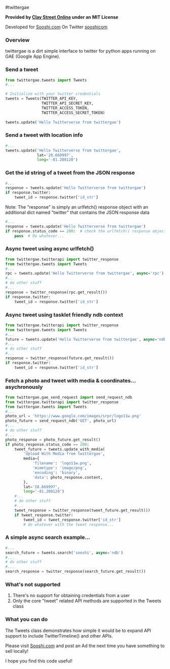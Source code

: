 #twittergae

**Provided by [Clay Street Online](http://www.claystreet.com) under an MIT License**

Developed for [Sooshi.com](https://www.sooshi.com)
On Twitter [sooshicom](https://twitter.com/sooshicom)

### Overview

twittergae is a dirt simple interface to twitter for python apps running on GAE (Google App Engine).

### Send a tweet

```python
from twittergae.tweets import Tweets
#...

# Initialize with your twitter credentials
tweets = Tweets(TWITTER_API_KEY,
				TWITTER_API_SECRET_KEY,
				TWITTER_ACCESS_TOKEN,
				TWITTER_ACCESS_SECRET_TOKEN)
				
tweets.update('Hello Twitterverse from twittergae')
```

### Send a tweet with location info

```python
#...
tweets.update('Hello Twitterverse from twittergae',
              lat='28.669997',
			  long='-81.208120')
```

### Get the id string of a tweet from the JSON response

```python
#...
response = tweets.update('Hello Twitterverse from twittergae')
if response.twitter:
    tweet_id = response.twitter['id_str']
```

Note:
The "response" is simply an urlfetch() response object with an additional
dict named "twitter" that contains the JSON response data

```python
#...
response = tweets.update('Hello Twitterverse from twittergae')
if response.status_code == 200:  # check the urlfetch() response object's status code
    pass  # Do whatever...
```

### Async tweet using async urlfetch()

```python
from twittergae.twitterapi import twitter_response
from twittergae.tweets import Tweets
#...
rpc = tweets.update('Hello Twitterverse from twittergae', async='rpc')
#...
# do other stuff
#...
response = twitter_response(rpc.get_result())
if response.twitter:
    tweet_id = response.twitter['id_str']
```

### Async tweet using tasklet friendly ndb context

```python
from twittergae.twitterapi import twitter_response
from twittergae.tweets import Tweets
#...
future = tweets.update('Hello Twitterverse from twittergae', async='ndb')
#...
# do other stuff
#...
response = twitter_response(future.get_result())
if response.twitter:
    tweet_id = response.twitter['id_str']
```

### Fetch a photo and tweet with media & coordinates... asychronously

```python
from twittergae.gae_send_request import send_request_ndb
from twittergae.twitterapi import twitter_response
from twittergae.tweets import Tweets
#...
photo_url = 'https://www.google.com/images/srpr/logo11w.png'
photo_future = send_request_ndb('GET', photo_url)
#...
# do other stuff
#...
photo_response = photo_future.get_result()
if photo_response.status_code == 200:
    tweet_future = tweets.update_with_media(
	    'Upload With Media from twittergae',
        media={
            'filename': 'logo11w.png',
            'mimetype': 'image/png',
            'encoding': 'binary',
            'data': photo_response.content,
        },
        lat='28.669997',
        long='-81.208120')
    #...
    # do other stuff
    #...
	tweet_response = twitter_response(tweet_future.get_result())
	if tweet_response.twitter:
	    tweet_id = tweet_response.twitter['id_str']
		# do whatever with the tweet response...
```

### A simple async search example...

```python
#...
search_future = tweets.search('sooshi', async='ndb')
#...
# do other stuff
#...
search_response = twitter_response(search_future.get_result())
```

### What's not supported

1. There's no support for obtaining credentials from a user
1. Only the core "tweet" related API methods are supported in the Tweets class

### What you can do

The Tweets class demonstrates how simple it would be to expand API
support to include TwitterTimeline() and other APIs.


Please visit [Sooshi.com](https://www.sooshi.com) and post an Ad
the next time you have something to sell locally!

I hope you find this code useful!
